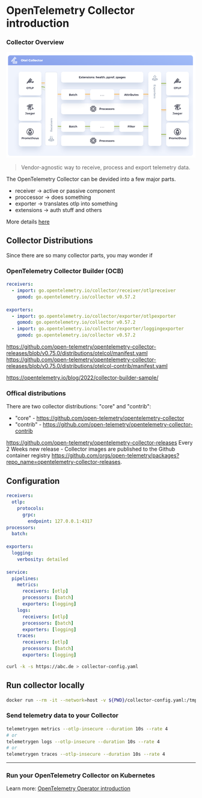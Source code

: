 # OpenTelemetry Collector introduction

### Collector Overview
![OpenTelemetry Collector](images/otel-collector.png)

> Vendor-agnostic way to receive, process and export telemetry data.

The OpenTelemetry Collector can be devided into a few major parts.

- receiver -> active or passive component
- proccessor -> does something
- exporter -> translates otlp into something
- extensions -> auth stuff and others

More details [here](https://opentelemetry.io/docs/collector/)

## Collector Distributions

Since there are so many collector parts, you may wonder if

### OpenTelemetry Collector Builder (OCB)

```yaml
receivers:
  - import: go.opentelemetry.io/collector/receiver/otlpreceiver
    gomod: go.opentelemetry.io/collector v0.57.2

exporters:
  - import: go.opentelemetry.io/collector/exporter/otlpexporter
    gomod: go.opentelemetry.io/collector v0.57.2
  - import: go.opentelemetry.io/collector/exporter/loggingexporter
    gomod: go.opentelemetry.io/collector v0.57.2
```

https://github.com/open-telemetry/opentelemetry-collector-releases/blob/v0.75.0/distributions/otelcol/manifest.yaml
https://github.com/open-telemetry/opentelemetry-collector-releases/blob/v0.75.0/distributions/otelcol-contrib/manifest.yaml

https://opentelemetry.io/blog/2022/collector-builder-sample/

### Offical distributions
There are two collector distributions: "core" and "contrib":

* "core" - https://github.com/open-telemetry/opentelemetry-collector
* "contrib" - https://github.com/open-telemetry/opentelemetry-collector-contrib


https://github.com/open-telemetry/opentelemetry-collector-releases
Every 2 Weeks new release - Collector images are published to the Github container registry https://github.com/orgs/open-telemetry/packages?repo_name=opentelemetry-collector-releases.

## Configuration

```yaml
receivers:
  otlp:
    protocols:
      grpc:
        endpoint: 127.0.0.1:4317
processors:
  batch:

exporters:
  logging:
    verbosity: detailed

service:
  pipelines:
    metrics:
      receivers: [otlp]
      processors: [batch]
      exporters: [logging]
    logs:
      receivers: [otlp]
      processors: [batch]
      exporters: [logging]
    traces:
      receivers: [otlp]
      processors: [batch]
      exporters: [logging]
```

```bash
curl -k -s https://abc.de > collector-config.yaml
```

## Run collector locally

```bash
docker run --rm -it --network=host -v ${PWD}/collector-config.yaml:/tmp/collector-config.yaml:z ghcr.io/open-telemetry/opentelemetry-collector-releases/opentelemetry-collector:0.74.0 --config /tmp/collector-config.yaml
```

### Send telemetry data to your Collector

```bash
telemetrygen metrics --otlp-insecure --duration 10s --rate 4
# or
telemetrygen logs --otlp-insecure --duration 10s --rate 4
# or
telemetrygen traces --otlp-insecure --duration 10s --rate 4
```

---

### Run your OpenTelemetry Collector on Kubernetes

Learn more: [OpenTelemetry Operator introduction](./02-operator-introduction.md)
